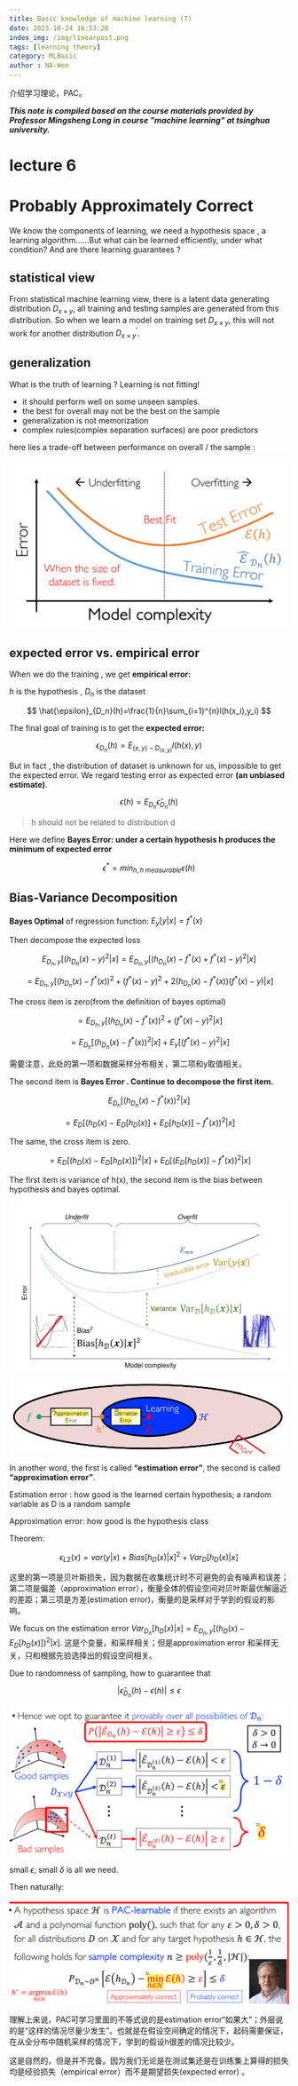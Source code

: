 ```yaml
---
title: Basic knowledge of machine learning (7) 
date: 2023-10-24 16:53:20
index_img: /img/linearpost.png
tags: [learning theory]
category: MLBasic 
author : NA-Wen
---
```

介绍学习理论，PAC。
<!--more-->
***This note is compiled based on the course materials provided by Professor Mingsheng Long in course "machine learning" at tsinghua university.*** 

# lecture 6

# Probably Approximately Correct

We know the components of learning, we need a hypothesis space , a learning algorithm……But  what can be learned efficiently, under what condition? And are there learning guarantees ?

## statistical view

From statistical machine learning view, there is a latent data generating distribution $D_{x\times y}$, all training and testing samples are generated from this distribution. So when  we learn a model on training set $D_{x\times y}$, this will not work for another distribution $D^{'}_{x\times y}$.

## generalization

What is the truth of learning ? Learning is not fitting!

- it should perform well on some unseen samples.
- the best for overall may not be the best on the sample
- generalization is not memorization
- complex rules(complex separation surfaces) are poor predictors

here lies a trade-off between performance on overall / the sample :

![Untitled](img7/Untitled.png)

## expected error  vs. empirical error

When we do the training , we get **empirical error:**

 $h$ is the hypothesis , $D_n$ is the dataset

$$
\hat{\epsilon}_{D_n}(h)=\frac{1}{n}\sum_{i=1}^{n}l(h(x_i),y_i)
$$

The final goal of training is to get the **expected error:**

$$
\epsilon_{D_n}(h)=E_{(x,y)-D_{(x,y)}}l(h(x),y)
$$

But in fact , the distribution of dataset is unknown for us, impossible to get the expected error. We regard testing error as expected error **(an unbiased estimate)**. 

$$
\epsilon(h)=E_{D_n}\hat{\epsilon}_{D_n}(h)
$$

> h should  not be related to distribution d
> 

Here we define **Bayes Error:  under a certain hypothesis h produces the  minimum of expected error**

$$
\epsilon^*=min_{h,h\;measurable}\epsilon(h)
$$

## Bias-Variance Decomposition

**Bayes Optimal** of regression function: $E_{y}[y|x] = f^*(x)$

Then decompose the expected loss

$$
E_{D_n,y}[(h_{D_n}(x)-y)^2|x]=E_{D_n,y}[(h_{D_n}(x)-f^*(x)+f^*(x)-y)^2|x]
$$

$$
=E_{D_n,y}[(h_{D_n}(x)-f^*(x))^2+(f^*(x)-y)^2+2(h_{D_n}(x)-f^*(x))(f^*(x)-y)|x]
$$

The cross item is zero(from the definition of bayes optimal)

$$
=E_{D_n,y}[(h_{D_n}(x)-f^*(x))^2+(f^*(x)-y)^2|x]
$$

$$
=E_{D_n}[(h_{D_n}(x)-f^*(x))^2|x]+E_{y}[(f^*(x)-y)^2|x]
$$

需要注意，此处的第一项和数据采样分布相关，第二项和y取值相关。

The second item is **Bayes Error . Continue to decompose the first item.**

$$
E_{D_n}[(h_{D_n}(x)-f^*(x))^2|x]
$$

$$
=E_{D}[(h_{D}(x)-E_{D}[h_{D}(x)]+E_{D}[h_{D}(x)]-f^*(x))^2|x]
$$

The same, the cross item is zero.

$$
=E_{D}[(h_{D}(x)-E_{D}[h_{D}(x)])^2|x]+E_{D}[(E_{D}[h_{D}(x)]-f^*(x))^2|x]
$$

The first item is variance of h(x), the second item is the bias between hypothesis and bayes optimal.

![Untitled](img7/Untitled%201.png)

![Untitled](img7/Untitled%202.png)

In another word, the first is called **“estimation error”**, the second is called **“approximation error”**. 

Estimation error : how good is the learned certain hypothesis; a random variable as D is a random sample

Approximation error: how good is the hypothesis class

Theorem:

$$
\epsilon_{L2}(x) = var(y|x)+Bias[h_D(x)|x]^2+Var_{D}[h_D(x)|x]
$$

这里的第一项是贝叶斯损失，因为数据在收集统计时不可避免的会有噪声和误差；第二项是偏差（approximation error），衡量全体的假设空间对贝叶斯最优解逼近的差距；第三项是方差(estimation error)，衡量的是采样对于学到的假设的影响。

We focus on the estimation error $Var_{D_n}[h_D(x)|x]=E_{D_n,y}[(h_{D}(x)-E_{D}[h_{D}(x)])^2|x]$. 这是个变量，和采样相关；但是approximation error 和采样无关，只和根据先验选择出的假设空间相关。

Due to randomness of sampling, how to guarantee that

$$
|\hat{\epsilon}_{D_n}(h)-\epsilon(h)|\leq\epsilon
$$

![Untitled](img7/Untitled%203.png)

small $\epsilon ,$ small $\delta$ is all we need.

Then naturally:

![Untitled](img7/Untitled%204.png)

理解上来说，PAC可学习里面的不等式说的是estimation error“如果大”；外层说的是“这样的情况尽量少发生”。也就是在假设空间确定的情况下，起码需要保证，在从全分布中随机采样的情况下，学到的假设h很差的情况比较少。

这是自然的，但是并不完备。因为我们无论是在测试集还是在训练集上算得的损失均是经验损失（empirical error）而不是期望损失(expected error) 。